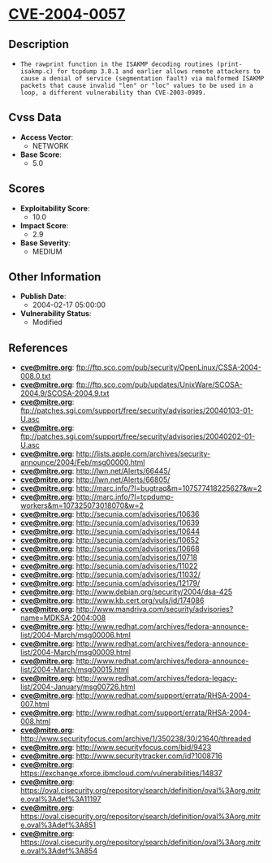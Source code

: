 
# [CVE-2004-0057](ftp://ftp.sco.com/pub/security/OpenLinux/CSSA-2004-008.0.txt)

## Description

- `The rawprint function in the ISAKMP decoding routines (print-isakmp.c) for tcpdump 3.8.1 and earlier allows remote attackers to cause a denial of service (segmentation fault) via malformed ISAKMP packets that cause invalid "len" or "loc" values to be used in a loop, a different vulnerability than CVE-2003-0989.`

## Cvss Data

- **Access Vector**:
  - NETWORK
- **Base Score**:
  - 5.0

## Scores

- **Exploitability Score**:
  - 10.0
- **Impact Score**:
  - 2.9
- **Base Severity**:
  - MEDIUM

## Other Information

- **Publish Date**:
  - 2004-02-17 05:00:00
- **Vulnerability Status**:
  - Modified

## References

- **cve@mitre.org**: ftp://ftp.sco.com/pub/security/OpenLinux/CSSA-2004-008.0.txt
- **cve@mitre.org**: ftp://ftp.sco.com/pub/updates/UnixWare/SCOSA-2004.9/SCOSA-2004.9.txt
- **cve@mitre.org**: ftp://patches.sgi.com/support/free/security/advisories/20040103-01-U.asc
- **cve@mitre.org**: ftp://patches.sgi.com/support/free/security/advisories/20040202-01-U.asc
- **cve@mitre.org**: http://lists.apple.com/archives/security-announce/2004/Feb/msg00000.html
- **cve@mitre.org**: http://lwn.net/Alerts/66445/
- **cve@mitre.org**: http://lwn.net/Alerts/66805/
- **cve@mitre.org**: http://marc.info/?l=bugtraq&m=107577418225627&w=2
- **cve@mitre.org**: http://marc.info/?l=tcpdump-workers&m=107325073018070&w=2
- **cve@mitre.org**: http://secunia.com/advisories/10636
- **cve@mitre.org**: http://secunia.com/advisories/10639
- **cve@mitre.org**: http://secunia.com/advisories/10644
- **cve@mitre.org**: http://secunia.com/advisories/10652
- **cve@mitre.org**: http://secunia.com/advisories/10668
- **cve@mitre.org**: http://secunia.com/advisories/10718
- **cve@mitre.org**: http://secunia.com/advisories/11022
- **cve@mitre.org**: http://secunia.com/advisories/11032/
- **cve@mitre.org**: http://secunia.com/advisories/12179/
- **cve@mitre.org**: http://www.debian.org/security/2004/dsa-425
- **cve@mitre.org**: http://www.kb.cert.org/vuls/id/174086
- **cve@mitre.org**: http://www.mandriva.com/security/advisories?name=MDKSA-2004:008
- **cve@mitre.org**: http://www.redhat.com/archives/fedora-announce-list/2004-March/msg00006.html
- **cve@mitre.org**: http://www.redhat.com/archives/fedora-announce-list/2004-March/msg00009.html
- **cve@mitre.org**: http://www.redhat.com/archives/fedora-announce-list/2004-March/msg00015.html
- **cve@mitre.org**: http://www.redhat.com/archives/fedora-legacy-list/2004-January/msg00726.html
- **cve@mitre.org**: http://www.redhat.com/support/errata/RHSA-2004-007.html
- **cve@mitre.org**: http://www.redhat.com/support/errata/RHSA-2004-008.html
- **cve@mitre.org**: http://www.securityfocus.com/archive/1/350238/30/21640/threaded
- **cve@mitre.org**: http://www.securityfocus.com/bid/9423
- **cve@mitre.org**: http://www.securitytracker.com/id?1008716
- **cve@mitre.org**: https://exchange.xforce.ibmcloud.com/vulnerabilities/14837
- **cve@mitre.org**: https://oval.cisecurity.org/repository/search/definition/oval%3Aorg.mitre.oval%3Adef%3A11197
- **cve@mitre.org**: https://oval.cisecurity.org/repository/search/definition/oval%3Aorg.mitre.oval%3Adef%3A851
- **cve@mitre.org**: https://oval.cisecurity.org/repository/search/definition/oval%3Aorg.mitre.oval%3Adef%3A854
